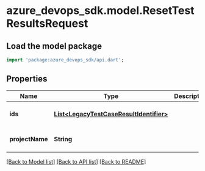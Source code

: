# azure_devops_sdk.model.ResetTestResultsRequest

## Load the model package
```dart
import 'package:azure_devops_sdk/api.dart';
```

## Properties
Name | Type | Description | Notes
------------ | ------------- | ------------- | -------------
**ids** | [**List&lt;LegacyTestCaseResultIdentifier&gt;**](LegacyTestCaseResultIdentifier.md) |  | [optional] [default to []]
**projectName** | **String** |  | [optional] [default to null]

[[Back to Model list]](../README.md#documentation-for-models) [[Back to API list]](../README.md#documentation-for-api-endpoints) [[Back to README]](../README.md)


